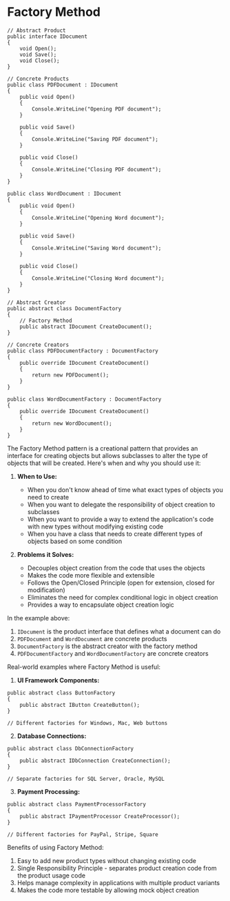 # Factory Method
```
// Abstract Product
public interface IDocument
{
    void Open();
    void Save();
    void Close();
}

// Concrete Products
public class PDFDocument : IDocument
{
    public void Open()
    {
        Console.WriteLine("Opening PDF document");
    }

    public void Save()
    {
        Console.WriteLine("Saving PDF document");
    }

    public void Close()
    {
        Console.WriteLine("Closing PDF document");
    }
}

public class WordDocument : IDocument
{
    public void Open()
    {
        Console.WriteLine("Opening Word document");
    }

    public void Save()
    {
        Console.WriteLine("Saving Word document");
    }

    public void Close()
    {
        Console.WriteLine("Closing Word document");
    }
}

// Abstract Creator
public abstract class DocumentFactory
{
    // Factory Method
    public abstract IDocument CreateDocument();
}

// Concrete Creators
public class PDFDocumentFactory : DocumentFactory
{
    public override IDocument CreateDocument()
    {
        return new PDFDocument();
    }
}

public class WordDocumentFactory : DocumentFactory
{
    public override IDocument CreateDocument()
    {
        return new WordDocument();
    }
}
```

The Factory Method pattern is a creational pattern that provides an interface for creating objects but allows subclasses to alter the type of objects that will be created. Here's when and why you should use it:

1. **When to Use:**
   - When you don't know ahead of time what exact types of objects you need to create
   - When you want to delegate the responsibility of object creation to subclasses
   - When you want to provide a way to extend the application's code with new types without modifying existing code
   - When you have a class that needs to create different types of objects based on some condition

2. **Problems it Solves:**
   - Decouples object creation from the code that uses the objects
   - Makes the code more flexible and extensible
   - Follows the Open/Closed Principle (open for extension, closed for modification)
   - Eliminates the need for complex conditional logic in object creation
   - Provides a way to encapsulate object creation logic

In the example above:
1. `IDocument` is the product interface that defines what a document can do
2. `PDFDocument` and `WordDocument` are concrete products
3. `DocumentFactory` is the abstract creator with the factory method
4. `PDFDocumentFactory` and `WordDocumentFactory` are concrete creators

Real-world examples where Factory Method is useful:
1. **UI Framework Components:**
```
public abstract class ButtonFactory
{
    public abstract IButton CreateButton();
}

// Different factories for Windows, Mac, Web buttons
```

2. **Database Connections:**
```
public abstract class DbConnectionFactory
{
    public abstract IDbConnection CreateConnection();
}

// Separate factories for SQL Server, Oracle, MySQL
```

3. **Payment Processing:**
```
public abstract class PaymentProcessorFactory
{
    public abstract IPaymentProcessor CreateProcessor();
}

// Different factories for PayPal, Stripe, Square
```

Benefits of using Factory Method:
1. Easy to add new product types without changing existing code
2. Single Responsibility Principle - separates product creation code from the product usage code
3. Helps manage complexity in applications with multiple product variants
4. Makes the code more testable by allowing mock object creation

